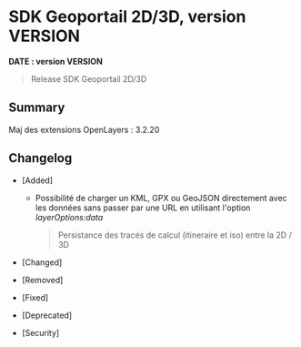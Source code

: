 # SDK Geoportail 2D/3D, version __VERSION__

**__DATE__ : version __VERSION__**

> Release SDK Geoportail 2D/3D

## Summary

Maj des extensions OpenLayers : 3.2.20

## Changelog

* [Added]

    - Possibilité de charger un KML, GPX ou GeoJSON directement avec les données sans passer par une URL en utilisant l'option *layerOptions:data*
        > Persistance des tracés de calcul (itineraire et iso) entre la 2D / 3D
  
* [Changed]

* [Removed]

* [Fixed]

* [Deprecated]

* [Security]
